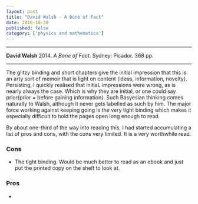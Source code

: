 ```yaml
---
layout: post
title: "David Walsh - A Bone of Fact"
date: 2016-10-30
published: false
category: ['physics and mathematics']
---
```



***
<b>David Walsh</b> 2014. _A Bone of Fact_. Sydney: Picador. 368 pp.

***


The glitzy binding and short chapters give the initial impression that this is an arty sort of memoir that is light on content (ideas, information, novelty).  Persisting, I quickly realised that initiaL impressions were wrong, as is nearly always the case.  Which is why they are initial, or one could say prior(prior = before gaining information).  Such Basyesian thinking comes naturally to Walsh, although it never gets labelled as such by him.  The major force working against keeping going is the very tight binding which makes it especially difficult to hold the pages open long enough to read.  

By about one-third of the way into reading this, I had started accumulating a list of pros and cons, with the cons very limited.  It is a very worthwhile read.

### Cons
  * The tight binding.  Would be much better to read as an ebook and just put the printed copy on the shelf to look at.

### Pros
  * 

